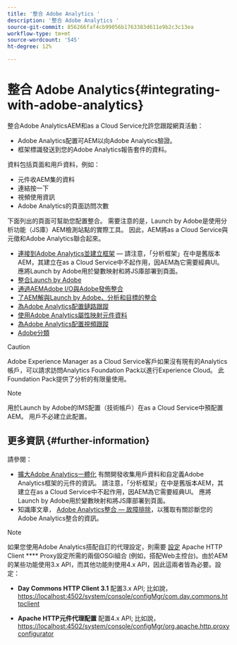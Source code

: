 ```yaml
---
title: '整合 Adobe Analytics '
description: '整合 Adobe Analytics '
source-git-commit: 856266faf4cb99056b1763383d611e9b2c3c13ea
workflow-type: tm+mt
source-wordcount: '545'
ht-degree: 12%

---
```



# 整合 Adobe Analytics{#integrating-with-adobe-analytics}

整合Adobe AnalyticsAEM和as a Cloud Service允許您跟蹤網頁活動：

* Adobe Analytics配置可AEM以向Adobe Analytics驗證。
* 框架標識發送到您的Adobe Analytics報告套件的資料。

資料包括頁面和用戶資料，例如：

* 元件收AEM集的資料
* 連結按一下
* 視頻使用資訊
* Adobe Analytics的頁面訪問次數

下面列出的頁面可幫助您配置整合。 需要注意的是，Launch by Adobe是使用分析功能（JS庫）AEM檢測站點的實際工具。 因此，AEM將as a Cloud Service與元徵和Adobe Analytics聯合起來。

* [連接到Adobe Analytics並建立框架](https://experienceleague.adobe.com/docs/experience-manager-65/administering/integration/adobeanalytics-connect.html)  — 請注意，「分析框架」在中是舊版本AEM，其建立在as a Cloud Service中不起作用，因AEM為它需要經典UI。 應將Launch by Adobe用於變數映射和將JS庫部署到頁面。
* [整合Launch by Adobe](https://experienceleague.adobe.com/docs/experience-manager-learn/sites/integrations/adobe-launch-integration-tutorial-understand.html)
* [通過AEMAdobe I/O與Adobe發佈整合](https://helpx.adobe.com/experience-manager/using/aem_launch_adobeio_integration.html)
* [了AEM解與Launch by Adobe、分析和目標的整合](https://helpx.adobe.com/experience-manager/kt/integration/using/aem-launch-integration-tutorial-understand.html)
* [為Adobe Analytics配置鏈路跟蹤](https://experienceleague.adobe.com/docs/experience-manager-65/administering/integration/adobeanalytics-link.html)
* [使用Adobe Analytics屬性映射元件資料](https://experienceleague.adobe.com/docs/experience-manager-65/administering/integration/adobeanalytics-mapping.html)
* [為Adobe Analytics配置視頻跟蹤](https://experienceleague.adobe.com/docs/experience-manager-65/administering/integration/adobeanalytics-video.html)
* [Adobe分類](https://experienceleague.adobe.com/docs/experience-manager-65/administering/integration/adobeanalytics-classifications.html)

>[!CAUTION]
>
>Adobe Experience Manager as a Cloud Service客戶如果沒有現有的Analytics帳戶，可以請求訪問Analytics Foundation Pack以進行Experience Cloud。  此Foundation Pack提供了分析的有限量使用。

>[!NOTE]
>
>用於Launch by Adobe的IMS配置（技術帳戶）在as a Cloud Service中預配置AEM。 用戶不必建立此配置。

## 更多資訊 {#further-information}

請參閱：

* [擴大Adobe Analytics一體化](https://experienceleague.adobe.com/docs/experience-manager-65/developing/extending-aem/extending-analytics/extending-analytics.html) 有關開發收集用戶資料和自定義Adobe Analytics框架的元件的資訊。 請注意，「分析框架」在中是舊版本AEM，其建立在as a Cloud Service中不起作用，因AEM為它需要經典UI。 應將Launch by Adobe用於變數映射和將JS庫部署到頁面。
* 知識庫文章， [Adobe Analytics整合 — 故障排除](https://helpx.adobe.com/experience-manager/kb/sitecatalystintegrationtroubleshooting.html)，以獲取有關診斷您的Adobe Analytics整合的資訊。

>[!NOTE]
>
>如果您使用Adobe Analytics搭配自訂的代理設定，則需要 [設定](https://experienceleague.adobe.com/docs/experience-manager-65/deploying/configuring/configuring-osgi.html) Apache HTTP Client **** Proxy設定所需的兩個OSGi組合 (例如，搭配Web主控台)。由於AEM的某些功能使用3.x API，而其他功能則使用4.x API，因此這兩者皆為必要。設定：
>
>* **Day Commons HTTP Client 3.1** 配置3.x API;
   >  比如說， [https://localhost:4502/system/console/configMgr/com.day.commons.httpclient](https://localhost:4502/system/console/configMgr/com.day.commons.httpclient)
>
>* **Apache HTTP元件代理配置** 配置4.x API;
   >  比如說， [https://localhost:4502/system/console/configMgr/org.apache.http.proxyconfigurator](https://localhost:4502/system/console/configMgr/org.apache.http.proxyconfigurator)
>

